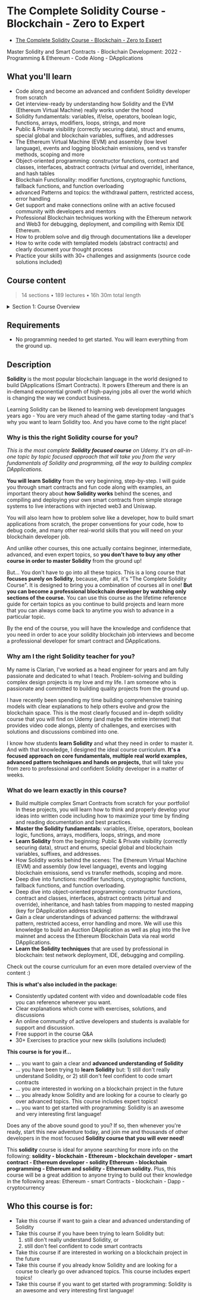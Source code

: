 # The Complete Solidity Course - Blockchain - Zero to Expert

- [The Complete Solidity Course - Blockchain - Zero to Expert](https://www.udemy.com/course/the-complete-solidity-course-blockchain-zero-to-expert/)

Master Solidity and Smart Contracts - Blockchain Development: 2022 - Programming & Ethereum - Code Along - DApplications

##  What you'll learn
-   Code along and become an advanced and confident Solidity developer from scratch
-   Get interview-ready by understanding how Solidity and the EVM (Ethereum Virtual Machine) really works under the hood
-   Solidity fundamentals: variables, if/else, operators, boolean logic, functions, arrays, modifiers, loops, strings, and more
-   Public & Private visibility (correctly securing data), struct and enums, special global and blockchain variables, suffixes, and addresses
-   The Ethereum Virtual Machine (EVM) and assembly (low level language), events and logging blockchain emissions, send vs transfer methods, scoping and more
-   Object-oriented programming: constructor functions, contract and classes, interfaces, abstract contracts (virtual and override), inheritance, and hash tables
-   Blockchain Functionality: modifier functions, cryptographic functions, fallback functions, and function overloading
-   advanced Patterns and topics: the withdrawal pattern, restricted access, error handling
-   Get support and make connections online with an active focused community with developers and mentors
-   Professional Blockchain techniques working with the Ethereum network and Web3 for debugging, deployment, and compiling with Remix IDE Ethereum.
-   How to problem solve and dig through documentations like a developer
-   How to write code with templated models (abstract contracts) and clearly document your thought process
-   Practice your skills with 30+ challenges and assignments (source code solutions included)

## Course content

>   14 sections • 189 lectures • 16h 30m total length

<details>
  <summary>Section 1: Course Overview</summary>

  1.  [Auto-Welcome Message](.)  
</details>

##  Requirements

-   No programming needed to get started. You will learn everything from the ground up.

##  Description

**Solidity** is the most popular blockchain language in the world designed to build DApplications (Smart Contracts). It powers Ethereum and there is an in-demand exponential growth of high-paying jobs all over the world which is changing the way we conduct business.

Learning Solidity can be likened to learning web development languages years ago - You are very much ahead of the game starting today -and that's why you want to learn Solidity too. And you have come to the right place!

###  **Why is this the right Solidity course for you?**

*This is the most complete **Solidity focused course** on Udemy. It's an all-in-one topic by topic focused approach that will take you from the very fundamentals of Solidity and programming, all the way to building complex DApplications.*

**You will learn Solidity** from the very beginning, step-by-step. I will guide you through smart contracts and fun code along with examples, an important theory about **how Solidity works** behind the scenes, and compiling and deploying your own smart contracts from simple storage systems to live interactions with injected web3 and Uniswap.

You will also learn how to problem solve like a developer, how to build smart applications from scratch, the proper conventions for your code, how to debug code, and many other real-world skills that you will need on your blockchain developer job.

And unlike other courses, this one actually contains beginner, intermediate, advanced, and even expert topics, so **you don't have to buy any other course in order to master Solidity** from the ground up!

But... You don't have to go into all these topics. This is a long course that **focuses purely on Solidity**, because, after all, it's "The Complete Solidity Course". It is designed to bring you a combination of courses all in one! **But you can become a professional blockchain developer by watching only sections of the course.** You can use this course as the lifetime reference guide for certain topics as you continue to build projects and learn more that you can always come back to anytime you wish to advance in a particular topic.

By the end of the course, you will have the knowledge and confidence that you need in order to ace your solidity blockchain job interviews and become a professional developer for smart contract and DApplications.

### **Why am I the right Solidity teacher for you?**

My name is Clarian, I've worked as a head engineer for years and am fully passionate and dedicated to what I teach. Problem-solving and building complex design projects is my love and my life. I am someone who is passionate and committed to building quality projects from the ground up.

I have recently been spending my time building comprehensive training models with clear explanations to help others evolve and grow the blockchain space. This is the most clearly focused and in-depth solidity course that you will find on Udemy (and maybe the entire internet) that provides video code alongs, plenty of challenges, and exercises with solutions and discussions combined into one.

I know how students **learn Solidity** and what they need in order to master it. And with that knowledge, I designed the ideal course curriculum. **It's a focused approach on core fundamentals, multiple real world examples, advanced pattern techniques and hands on projects,** that will take you from zero to professional and confident Solidity developer in a matter of weeks.

### **What do we learn exactly in this course?**

- Build multiple complex Smart Contracts from scratch for your portfolio! In these projects, you will learn how to think and properly develop your ideas into written code including how to maximize your time by finding and reading documentation and best practices. 
- **Master the Solidity fundamentals:** variables, if/else, operators, boolean logic, functions, arrays, modifiers, loops, strings, and more
- **Learn Solidity** from the beginning: Public & Private visibility (correctly securing data), struct and enums, special global and blockchain variables, suffixes, and addresses.
- How Solidity works behind the scenes: The Ethereum Virtual Machine (EVM) and assembly (low level language), events and logging blockchain emissions, send vs transfer methods, scoping and more.
- Deep dive into functions: modifier functions, cryptographic functions, fallback functions, and function overloading.
- Deep dive into object-oriented programming: constructor functions, contract and classes, interfaces, abstract contracts (virtual and override), inheritance, and hash tables from mapping to nested mapping (key for DApplication address tracking)
- Gain a clear understandings of advanced patterns: the withdrawal pattern, restricted access, error handling and more. We will use this knowledge to build an Auction DApplication as well as plug into the live mainnet and access the Ethereum Blockchain Data via real world DApplications.
- **Learn the Solidity techniques** that are used by professional in blockchain: test network deployment, IDE, debugging and compiling.

Check out the course curriculum for an even more detailed overview of the content :)

**This is what's also included in the package:**
- Consistently updated content with video and downloadable code files you can reference whenever you want.
- Clear explanations which come with exercises, solutions, and discussions
- An online community of active developers and students is available for support and discussion.
- Free support in the course Q&A
- 30+ Exercises to practice your new skills (solutions included)

**This course is for you if...**

- ... you want to gain a clear and **advanced understanding of Solidity**
- ... you have been trying to **learn Solidity** but: 1) still don't really understand Solidity, or 2) still don't feel confident to code smart contracts
- ... you are interested in working on a blockchain project in the future
- ... you already know Solidity and are looking for a course to clearly go over advanced topics. This course includes expert topics!
- ... you want to get started with programming: Solidity is an awesome and very interesting first language!

Does any of the above sound good to you? If so, then whenever you're ready, start this new adventure today, and join me and thousands of other developers in the most focused **Solidity course that you will ever need!**

This **solidity** course is ideal for anyone searching for more info on the following: **solidity - blockchain - Ethereum - blockchain developer - smart contract - Ethereum developer - solidity Ethereum - blockchain programming - Ethereum and solidity - Ethereum solidity.** Plus, this course will be a great addition to anyone trying to build out their knowledge in the following areas:
Ethereum - smart Contracts - blockchain - Dapp - cryptocurrency

##  Who this course is for:
-   Take this course if want to gain a clear and advanced understanding of Solidity
-   Take this course if you have been trying to learn Solidity but: 
    1) still don't really understand Solidity, or
    2) still don't feel confident to code smart contracts
-   Take this course if are interested in working on a blockchain project in the future
-   Take this course if you already know Solidity and are looking for a course to clearly go over advanced topics. This course includes expert topics!
-   Take this course if you want to get started with programming: Solidity is an awesome and very interesting first language!